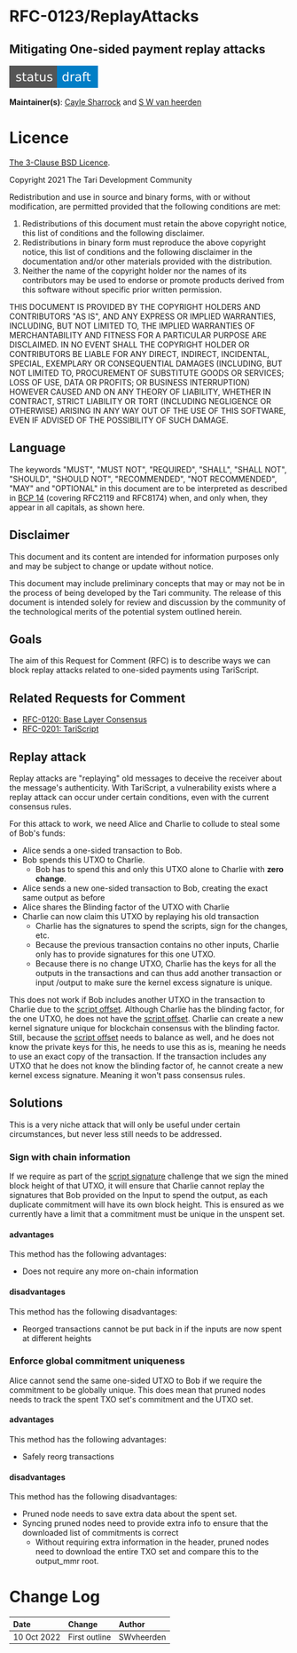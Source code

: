
# RFC-0123/ReplayAttacks

## Mitigating One-sided payment replay attacks

![status: draft](theme/images/status-draft.svg)

**Maintainer(s)**: [Cayle Sharrock](https://github.com/CjS77) and [S W van heerden](https://github.com/SWvheerden)

# Licence

[The 3-Clause BSD Licence](https://opensource.org/licenses/BSD-3-Clause).

Copyright 2021 The Tari Development Community

Redistribution and use in source and binary forms, with or without modification, are permitted provided that the
following conditions are met:

1. Redistributions of this document must retain the above copyright notice, this list of conditions and the following
   disclaimer.
2. Redistributions in binary form must reproduce the above copyright notice, this list of conditions and the following
   disclaimer in the documentation and/or other materials provided with the distribution.
3. Neither the name of the copyright holder nor the names of its contributors may be used to endorse or promote products
   derived from this software without specific prior written permission.

THIS DOCUMENT IS PROVIDED BY THE COPYRIGHT HOLDERS AND CONTRIBUTORS "AS IS", AND ANY EXPRESS OR IMPLIED WARRANTIES,
INCLUDING, BUT NOT LIMITED TO, THE IMPLIED WARRANTIES OF MERCHANTABILITY AND FITNESS FOR A PARTICULAR PURPOSE ARE
DISCLAIMED. IN NO EVENT SHALL THE COPYRIGHT HOLDER OR CONTRIBUTORS BE LIABLE FOR ANY DIRECT, INDIRECT, INCIDENTAL,
SPECIAL, EXEMPLARY OR CONSEQUENTIAL DAMAGES (INCLUDING, BUT NOT LIMITED TO, PROCUREMENT OF SUBSTITUTE GOODS OR
SERVICES; LOSS OF USE, DATA OR PROFITS; OR BUSINESS INTERRUPTION) HOWEVER CAUSED AND ON ANY THEORY OF LIABILITY,
WHETHER IN CONTRACT, STRICT LIABILITY OR TORT (INCLUDING NEGLIGENCE OR OTHERWISE) ARISING IN ANY WAY OUT OF THE USE OF
THIS SOFTWARE, EVEN IF ADVISED OF THE POSSIBILITY OF SUCH DAMAGE.

## Language

The keywords "MUST", "MUST NOT", "REQUIRED", "SHALL", "SHALL NOT", "SHOULD", "SHOULD NOT", "RECOMMENDED", 
"NOT RECOMMENDED", "MAY" and "OPTIONAL" in this document are to be interpreted as described in 
[BCP 14](https://tools.ietf.org/html/bcp14) (covering RFC2119 and RFC8174) when, and only when, they appear in all capitals, as 
shown here.

## Disclaimer

This document and its content are intended for information purposes only and may be subject to change or update
without notice.

This document may include preliminary concepts that may or may not be in the process of being developed by the Tari
community. The release of this document is intended solely for review and discussion by the community of the
technological merits of the potential system outlined herein.

## Goals

The aim of this Request for Comment (RFC) is to describe ways we can block replay attacks related to one-sided payments using TariScript.

## Related Requests for Comment

* [RFC-0120: Base Layer Consensus](RFC-0120_consensus.md)
* [RFC-0201: TariScript](RFC-0201_TariScript.md)

## Replay attack

Replay attacks are "replaying" old messages to deceive the receiver about the message's authenticity. 
With TariScript, a vulnerability exists where a replay attack can occur under certain conditions, even with the current consensus rules. 

For this attack to work, we need Alice and Charlie to collude to steal some of Bob's funds:

* Alice sends a one-sided transaction to Bob. 
* Bob spends this UTXO to Charlie. 
  * Bob has to spend this and only this UTXO alone to Charlie with **zero change**.
* Alice sends a new one-sided transaction to Bob, creating the exact same output as before
* Alice shares the Blinding factor of the UTXO with Charlie
* Charlie can now claim this UTXO by replaying his old transaction 
  * Charlie has the signatures to spend the scripts, sign for the changes, etc. 
  * Because the previous transaction contains no other inputs, Charlie only has to provide signatures for this one UTXO.
  * Because there is no change UTXO, Charlie has the keys for all the outputs in the transactions and can thus add another transaction or input
     /output to make sure the kernel excess signature is unique.

This does not work if Bob includes another UTXO in the transaction to Charlie due to the [script offset]. Although Charlie has the 
blinding factor, for the one UTXO, he does not have the [script offset]. Charlie can create a new kernel signature unique for blockchain consensus with the blinding factor. Still, because the [script offset] needs to balance as well, and he does not know the private keys for this, he needs
to use this as is, meaning he needs to use an exact copy of the transaction. If the transaction includes any UTXO that he does not know the 
blinding factor of, he cannot create a new kernel excess signature. Meaning it won't pass consensus rules. 

## Solutions

This is a very niche attack that will only be useful under certain circumstances, but never less still needs to be addressed. 

### Sign with chain information

If we require as part of the [script signature] challenge that we sign the mined block height of that UTXO, it will ensure that Charlie cannot replay the signatures that
Bob provided on the Input to spend the output, as each duplicate commitment will have its own block height. This is ensured as we currently have a limit that a commitment
must be unique in the unspent set. 

#### advantages
This method has the following advantages:
* Does not require any more on-chain information

#### disadvantages
This method has the following disadvantages:
* Reorged transactions cannot be put back in if the inputs are now spent at different heights


### Enforce global commitment uniqueness

Alice cannot send the same one-sided UTXO to Bob if we require the commitment to be globally unique. This does mean that pruned nodes needs 
to track the spent TXO set's commitment and the UTXO set.

#### advantages
This method has the following advantages:
* Safely reorg transactions

#### disadvantages
This method has the following disadvantages:
* Pruned node needs to save extra data about the spent set.
* Syncing pruned nodes need to provide extra info to ensure that the downloaded list of commitments is correct
  * Without requiring extra information in the header, pruned nodes need to download the entire TXO set and compare this to the output_mmr root.

# Change Log

| Date        | Change        | Author     |
|:------------|:--------------|:-----------|
| 10 Oct 2022 | First outline | SWvheerden |



[script offset]: Glossary.md#script-offset
[script signature]: RFC-0201_TariScript.md#transaction-input-changes

